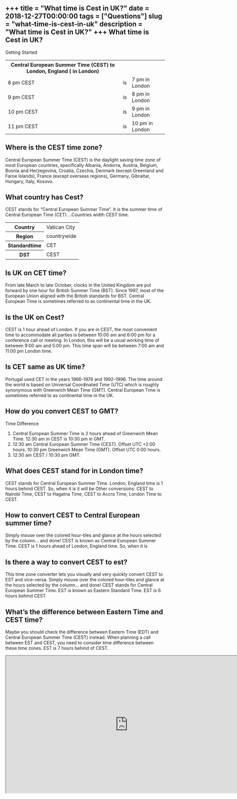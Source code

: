 +++
title = "What time is Cest in UK?"
date = 2018-12-27T00:00:00
tags = ["Questions"]
slug = "what-time-is-cest-in-uk"
description = "What time is Cest in UK?"
+++
What time is Cest in UK?
------------------------

Getting Started

<table><tr><th>Central European Summer Time (CEST) to London, England ( in London)</th></tr><tr><td>8 pm CEST</td><td>is</td><td>7 pm in London</td></tr><tr><td>9 pm CEST</td><td>is</td><td>8 pm in London</td></tr><tr><td>10 pm CEST</td><td>is</td><td>9 pm in London</td></tr><tr><td>11 pm CEST</td><td>is</td><td>10 pm in London</td></tr></table>

Where is the CEST time zone?
----------------------------

Central European Summer Time (CEST) is the daylight saving time zone of most European countries, specifically Albania, Andorra, Austria, Belgium, Bosnia and Herzegovina, Croatia, Czechia, Denmark (except Greenland and Faroe Islands), France (except overseas regions), Germany, Gibraltar, Hungary, Italy, Kosovo.

What country has Cest?
----------------------

CEST stands for “Central European Summer Time”. It is the summer time of Central European Time (CET)….Countries width CEST time.

<table><tr><th>Country</th><td>Vatican City</td></tr><tr><th>Region</th><td>countrywide</td></tr><tr><th>Standardtime</th><td>CET</td></tr><tr><th>DST</th><td>CEST</td></tr></table>

Is UK on CET time?
------------------

From late March to late October, clocks in the United Kingdom are put forward by one hour for British Summer Time (BST). Since 1997, most of the European Union aligned with the British standards for BST. Central European Time is sometimes referred to as continental time in the UK.

Is the UK on Cest?
------------------

CEST is 1 hour ahead of London. If you are in CEST, the most convenient time to accommodate all parties is between 10:00 am and 6:00 pm for a conference call or meeting. In London, this will be a usual working time of between 9:00 am and 5:00 pm. This time span will be between 7:00 am and 11:00 pm London time.

Is CET same as UK time?
-----------------------

Portugal used CET in the years 1966–1976 and 1992–1996. The time around the world is based on Universal Coordinated Time (UTC) which is roughly synonymous with Greenwich Mean Time (GMT). Central European Time is sometimes referred to as continental time in the UK.

How do you convert CEST to GMT?
-------------------------------

Time Difference

1. Central European Summer Time is 2 hours ahead of Greenwich Mean Time. 12:30 am in CEST is 10:30 pm in GMT.
2. 12:30 am Central European Summer Time (CEST). Offset UTC +2:00 hours. 10:30 pm Greenwich Mean Time (GMT). Offset UTC 0:00 hours.
3. 12:30 am CEST / 10:30 pm GMT.

What does CEST stand for in London time?
----------------------------------------

CEST stands for Central European Summer Time. London, England time is 1 hours behind CEST. So, when it is it will be Other conversions: CEST to Nairobi Time, CEST to Hagatna Time, CEST to Accra Time, London Time to CEST.

How to convert CEST to Central European summer time?
----------------------------------------------------

Simply mouse over the colored hour-tiles and glance at the hours selected by the column… and done! CEST is known as Central European Summer Time. CEST is 1 hours ahead of London, England time. So, when it is

Is there a way to convert CEST to est?
--------------------------------------

This time zone converter lets you visually and very quickly convert CEST to EST and vice-versa. Simply mouse over the colored hour-tiles and glance at the hours selected by the column… and done! CEST stands for Central European Summer Time. EST is known as Eastern Standard Time. EST is 6 hours behind CEST.

What’s the difference between Eastern Time and CEST time?
---------------------------------------------------------

Maybe you should check the difference between Eastern Time (EDT) and Central European Summer Time (CEST) instead. When planning a call between EST and CEST, you need to consider time difference between these time zones. EST is 7 hours behind of CEST.

<iframe allow="accelerometer; autoplay; clipboard-write; encrypted-media; gyroscope; picture-in-picture" allowfullscreen="" class="__youtube_prefs__  epyt-is-override  no-lazyload" data-no-lazy="1" data-origheight="433" data-origwidth="770" data-skipgform_ajax_framebjll="" height="433" id="_ytid_82848" loading="lazy" src="https://www.youtube.com/embed/JaSAm6rEEoQ?enablejsapi=1&autoplay=0&cc_load_policy=0&cc_lang_pref=&iv_load_policy=1&loop=0&modestbranding=0&rel=1&fs=1&playsinline=0&autohide=2&theme=dark&color=red&controls=1&" title="YouTube player" width="770"></iframe>